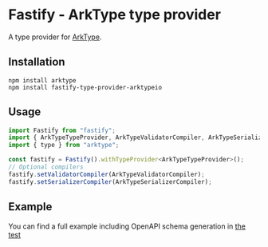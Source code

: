 # Fastify - ArkType type provider

A type provider for [ArkType](https://arktype.io/).

## Installation

```
npm install arktype
npm install fastify-type-provider-arktypeio
```

## Usage

```js
import Fastify from "fastify";
import { ArkTypeTypeProvider, ArkTypeValidatorCompiler, ArkTypeSerializerCompiler } from "fastify-type-provider-arktype";
import { type } from "arktype";

const fastify = Fastify().withTypeProvider<ArkTypeTypeProvider>();
// Optional compilers
fastify.setValidatorCompiler(ArkTypeValidatorCompiler);
fastify.setSerializerCompiler(ArkTypeSerializerCompiler);
```

## Example

You can find a full example including OpenAPI schema generation in [the test](./test/index.ts)
